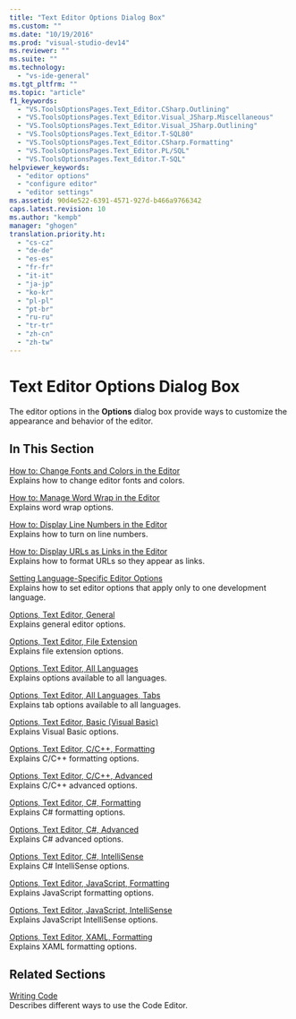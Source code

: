 ```yaml
---
title: "Text Editor Options Dialog Box"
ms.custom: ""
ms.date: "10/19/2016"
ms.prod: "visual-studio-dev14"
ms.reviewer: ""
ms.suite: ""
ms.technology: 
  - "vs-ide-general"
ms.tgt_pltfrm: ""
ms.topic: "article"
f1_keywords: 
  - "VS.ToolsOptionsPages.Text_Editor.CSharp.Outlining"
  - "VS.ToolsOptionsPages.Text_Editor.Visual_JSharp.Miscellaneous"
  - "VS.ToolsOptionsPages.Text_Editor.Visual_JSharp.Outlining"
  - "VS.ToolsOptionsPages.Text_Editor.T-SQL80"
  - "VS.ToolsOptionsPages.Text_Editor.CSharp.Formatting"
  - "VS.ToolsOptionsPages.Text_Editor.PL/SQL"
  - "VS.ToolsOptionsPages.Text_Editor.T-SQL"
helpviewer_keywords: 
  - "editor options"
  - "configure editor"
  - "editor settings"
ms.assetid: 90d4e522-6391-4571-927d-b466a9766342
caps.latest.revision: 10
ms.author: "kempb"
manager: "ghogen"
translation.priority.ht: 
  - "cs-cz"
  - "de-de"
  - "es-es"
  - "fr-fr"
  - "it-it"
  - "ja-jp"
  - "ko-kr"
  - "pl-pl"
  - "pt-br"
  - "ru-ru"
  - "tr-tr"
  - "zh-cn"
  - "zh-tw"
---
```

# Text Editor Options Dialog Box
The editor options in the **Options** dialog box provide ways to customize the appearance and behavior of the editor.  
  
## In This Section  
 [How to: Change Fonts and Colors in the Editor](../reference/how-to--change-fonts-and-colors-in-the-editor.md)  
 Explains how to change editor fonts and colors.  
  
 [How to: Manage Word Wrap in the Editor](../reference/how-to--manage-word-wrap-in-the-editor.md)  
 Explains word wrap options.  
  
 [How to: Display Line Numbers in the Editor](../reference/how-to--display-line-numbers-in-the-editor.md)  
 Explains how to turn on line numbers.  
  
 [How to: Display URLs as Links in the Editor](../reference/how-to--display-urls-as-links-in-the-editor.md)  
 Explains how to format URLs so they appear as links.  
  
 [Setting Language-Specific Editor Options](../reference/setting-language-specific-editor-options.md)  
 Explains how to set editor options that apply only to one development language.  
  
 [Options, Text Editor, General](../reference/options--text-editor--general.md)  
 Explains general editor options.  
  
 [Options, Text Editor, File Extension](../reference/options--text-editor--file-extension.md)  
 Explains file extension options.  
  
 [Options, Text Editor, All Languages](../reference/options--text-editor--all-languages.md)  
 Explains options available to all languages.  
  
 [Options, Text Editor, All Languages, Tabs](../reference/options--text-editor--all-languages--tabs.md)  
 Explains tab options available to all languages.  
  
 [Options, Text Editor, Basic (Visual Basic)](../reference/options--text-editor--basic--visual-basic-.md)  
 Explains Visual Basic options.  
  
 [Options, Text Editor, C/C++, Formatting](../reference/options--text-editor--c-c----formatting.md)  
 Explains C/C++ formatting options.  
  
 [Options, Text Editor, C/C++, Advanced](../reference/options--text-editor--c-c----advanced.md)  
 Explains C/C++ advanced options.  
  
 [Options, Text Editor, C#, Formatting](../reference/options--text-editor--csharp--formatting.md)  
 Explains C# formatting options.  
  
 [Options, Text Editor, C#, Advanced](../reference/options--text-editor--csharp--advanced.md)  
 Explains C# advanced options.  
  
 [Options, Text Editor, C#, IntelliSense](../reference/options--text-editor--csharp--intellisense.md)  
 Explains C# IntelliSense options.  
  
 [Options, Text Editor, JavaScript, Formatting](../reference/options--text-editor--javascript--formatting.md)  
 Explains JavaScript formatting options.  
  
 [Options, Text Editor, JavaScript, IntelliSense](../reference/options--text-editor--javascript--intellisense.md)  
 Explains JavaScript IntelliSense options.  
  
 [Options, Text Editor, XAML, Formatting](../reference/options--text-editor--xaml--formatting.md)  
 Explains XAML formatting options.  
  
## Related Sections  
 [Writing Code](../ide/writing-code-in-the-code-and-text-editor.md)  
 Describes different ways to use the Code Editor.